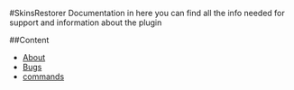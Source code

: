 #SkinsRestorer Documentation
in here you can find all the info needed for support and information about the plugin



##Content
- [About](about.md)
- [Bugs](bugs.md)
- [commands](commands.md)
